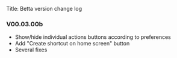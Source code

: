 Title: Betta version change log

### V00.03.00b

- Show/hide individual actions buttons according to preferences
- Add "Create shortcut on home screen" button
- Several fixes



